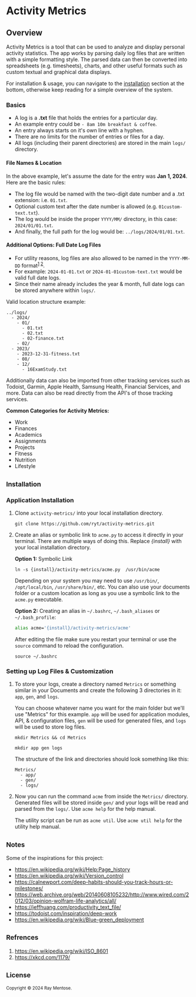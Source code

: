 # Activity Metrics

Overview
--------
Activity Metrics is a tool that can be used to analyze and display personal activity statistics. The app works by parsing daily log files that are written with a simple formatting style. The parsed data can then be converted into spreadsheets (e.g. timesheets), charts, and other useful formats such as custom textual and graphical data displays.

For installation & usage, you can navigate to the [installation](#Installation) section at the bottom, otherwise keep reading for a simple overview of the system.

### Basics

- A log is a  **.txt** file that holds the entries for a particular day.
- An example entry could be `- 8am 10m breakfast & coffee`.
- An entry always starts on it's own line with a hyphen.
- There are no limits for the number of entries or files for a day.
- All logs (including their parent directories) are stored in the main `logs/` directory.

#### File Names & Location
In the above example, let's assume the date for the entry was **Jan 1, 2024**. Here are the basic rules:

- The log file would be named with the two-digit date number and a .txt extension: i.e. `01.txt`.
- Optional custom text after the date number is allowed (e.g. `01custom-text.txt`).
- The log would be inside the proper `YYYY/MM/` directory, in this case: `2024/01/01.txt`.
- And finally, the full path for the log would be: `../logs/2024/01/01.txt`.

#### Additional Options: Full Date Log Files
- For utility reasons, log files are also allowed to be named in the `YYYY-MM-DD` format<sup>[1](#n1) [2](#n2)</sup>.
- For example: `2024-01-01.txt` or `2024-01-01custom-text.txt` would be valid full date logs.
- Since their name already includes the year & month, full date logs can be stored anywhere within `logs/`.

Valid location structure example:

```
../logs/
  - 2024/
    - 01/
      - 01.txt
      - 02.txt
      - 02-finance.txt
    - 02/
  - 2023/
    - 2023-12-31-fitness.txt
    - 08/
    - 12/
      - 16ExamStudy.txt 
```

Additionally data can also be imported from other tracking services such as Todoist, Garmin, Apple Health, Samsung Health, Financial Services, and more. Data can also be read directly from the API's of those tracking services.

**Common Categories for Activity Metrics:**

* Work
* Finances
* Academics
* Assignments
* Projects
* Fitness
* Nutrition
* Lifestyle

<h2 id="Installation"><small>Installation</small></h2>

### Application Installation

1. Clone `activity-metrics/` into your local installation directory.

    ```console
    git clone https://github.com/ryt/activity-metrics.git
    ```
3. Create an alias or symbolic link to `acme.py` to access it directly in your terminal. There are multiple ways of doing this. Replace *{install}* with your local installation directory.

    **Option 1:** Symbolic Link
    
    ```console
    ln -s {install}/activity-metrics/acme.py  /usr/bin/acme
    ```
    Depending on your system you may need to use `/usr/bin/`, `/opt/local/bin`, `/usr/share/bin/`, etc. You can also use your documents folder or a custom location as long as you use a symbolic link to the `acme.py` executable.
    
    **Option 2:** Creating an alias in `~/.bashrc`, `~/.bash_aliases` or `~/.bash_profile`:
    
    ```bash
    alias acme='{install}/activity-metrics/acme'
    ```
    After editing the file make sure you restart your terminal or use the `source` command to reload the configuration.
    
    ```console
    source ~/.bashrc
    ```

### Setting up Log Files & Customization

1. To store your logs, create a directory named `Metrics` or something similar in your Documents and create the following 3 directories in it: `app`, `gen`, and `logs`.

    You can choose whatever name you want for the main folder but we'll use "Metrics" for this example. `app` will be used for application modules, API, & configuration files, `gen` will be used for generated files, and `logs` will be used to store log files.

    ```console
    mkdir Metrics && cd Metrics
    ```

    ```console
    mkdir app gen logs
    ```
    
    The structure of the link and directories should look something like this:
    
    ```
    Metrics/
      - app/
      - gen/
      - logs/
    ```
2. Now you can run the command `acme` from inside the `Metrics/` directory. Generated files will be stored inside `gen/` and your logs will be read and parsed from the `logs/`. Use `acme help` for the help manual.

    The utility script can be run as `acme util`. Use `acme util help` for the utility help manual.


<h2><small>Notes</small></h2>

Some of the inspirations for this project:

* <https://en.wikipedia.org/wiki/Help:Page_history>
* <https://en.wikipedia.org/wiki/Version_control>
* <https://calnewport.com/deep-habits-should-you-track-hours-or-milestones/>
* <https://web.archive.org/web/20140608105232/http://www.wired.com/2012/03/opinion-wolfram-life-analytics/all/>
* <https://jeffhuang.com/productivity_text_file/>
* <https://todoist.com/inspiration/deep-work>
* <https://en.wikipedia.org/wiki/Blue-green_deployment>

<h2><small>Refrences</small></h2>

1. <i id="n1"></i> <https://en.wikipedia.org/wiki/ISO_8601>
2. <i id="n2"></i> <https://xkcd.com/1179/>


<h2><small>License</small></h2>
<sub>Copyright &copy; 2024 Ray Mentose.</sub>
